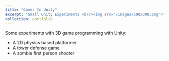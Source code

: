 ```yaml
---
title: "Games In Unity"
excerpt: "Small Unity Experiments <br/><img src='/images/500x300.png'>"
collection: portfolio
---
```


Some experiments with 3D game programming with Unity:

* A 2D physics based platformer
* A tower defense game
* A zombie first person shooter